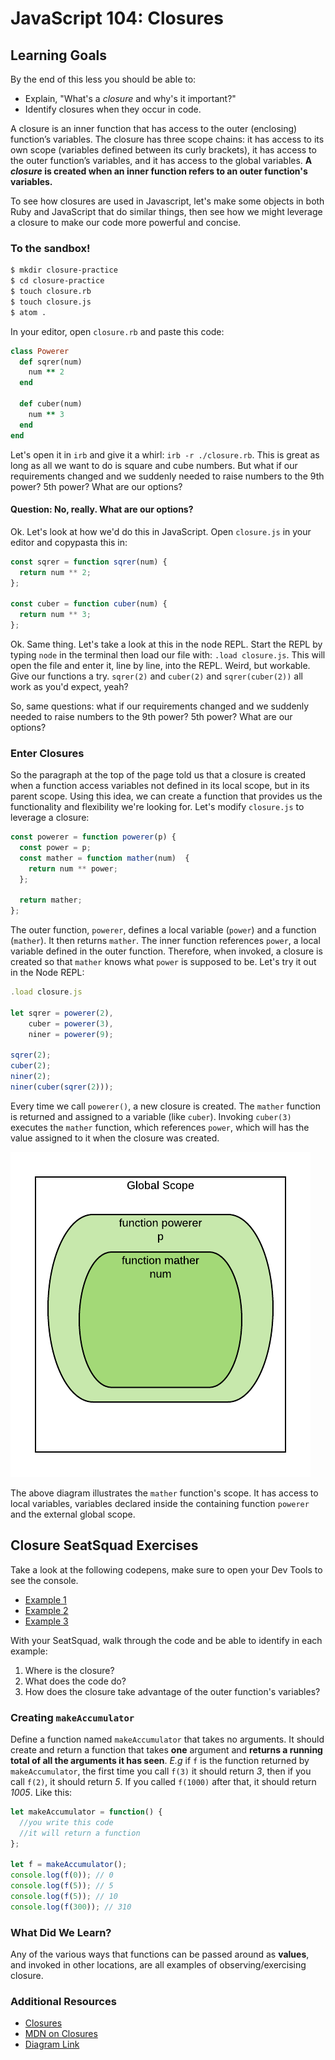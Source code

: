 # JavaScript 104: Closures

## Learning Goals
By the end of this less you should be able to:

- Explain, "What's a _closure_ and why's it important?"
- Identify closures when they occur in code.

A closure is an inner function that has access to the outer (enclosing) function’s variables. The closure has three scope chains: it has access to its own scope (variables defined between its curly brackets), it has access to the outer function’s variables, and it has access to the global variables. __A _closure_ is created when an inner function refers to an outer function's variables.__

To see how closures are used in Javascript, let's make some objects in both Ruby and JavaScript that do similar things, then see how we might leverage a closure to make our code more powerful and concise.

### To the sandbox!

```bash
$ mkdir closure-practice
$ cd closure-practice
$ touch closure.rb
$ touch closure.js
$ atom .
```

In your editor, open `closure.rb` and paste this code:

```ruby
class Powerer
  def sqrer(num)
    num ** 2
  end

  def cuber(num)
    num ** 3
  end
end
```

Let's open it in `irb` and give it a whirl: `irb -r ./closure.rb`. This is great as long as all we want to do is square and cube numbers. But what if our requirements changed and we suddenly needed to raise numbers to the 9th power? 5th power? What are our options?

#### Question: No, really. What are our options?

Ok. Let's look at how we'd do this in JavaScript. Open `closure.js` in your editor and copypasta this in:

```javascript
const sqrer = function sqrer(num) {
  return num ** 2;
};

const cuber = function cuber(num) {
  return num ** 3;
};
```

Ok. Same thing. Let's take a look at this in the node REPL. Start the REPL by typing `node` in the terminal then load our file with: `.load closure.js`. This will open the file and enter it, line by line, into the REPL. Weird, but workable. Give our functions a try. `sqrer(2)` and `cuber(2)` and `sqrer(cuber(2))` all work as you'd expect, yeah?

So, same questions: what if our requirements changed and we suddenly needed to raise numbers to the 9th power? 5th power? What are our options?

### Enter Closures
So the paragraph at the top of the page told us that a closure is created when a function access variables not defined in its local scope, but in its parent scope.  Using this idea, we can create a function that provides us the functionality and flexibility we're looking for. Let's modify `closure.js` to leverage a closure:

```javascript
const powerer = function powerer(p) {
  const power = p;
  const mather = function mather(num)  {
    return num ** power;
  };

  return mather;
};
```

The outer function, `powerer`, defines a local variable (`power`) and a function (`mather`). It then returns `mather`. The inner function references `power`, a local variable defined in the outer function. Therefore, when invoked, a closure is created so that `mather` knows what `power` is supposed to be. Let's try it out in the Node REPL:

```javascript
.load closure.js

let sqrer = powerer(2),
    cuber = powerer(3),
    niner = powerer(9);

sqrer(2);
cuber(2);
niner(2);
niner(cuber(sqrer(2)));
```

Every time we call `powerer()`, a new closure is created. The `mather` function is returned and assigned to a variable (like `cuber`). Invoking `cuber(3)` executes the `mather` function, which references `power`, which will has the value assigned to it when the closure was created.

![closure diagram](./images/closure-diagram.png)

The above diagram illustrates the `mather` function's scope.  It has access to local variables, variables declared inside the containing function `powerer` and the external global scope.

## Closure SeatSquad Exercises

Take a look at the following codepens, make sure to open your Dev Tools to see the console.

- [Example 1](https://codepen.io/adadev/pen/gXXadg?editors=0010)
- [Example 2](https://codepen.io/adadev/pen/gXXaQm?editors=0010)
- [Example 3](https://codepen.io/anon/pen/wjQyEy?editors=1010)

With your SeatSquad, walk through the code and be able to identify in each example:
1. Where is the closure?
2. What does the code do?
3. How does the closure take advantage of the outer function's variables?

### Creating `makeAccumulator`

Define a function named `makeAccumulator` that takes no arguments. It should create and return a function that takes __one__ argument and __returns a running total of all the arguments it has seen__. _E.g_ if `f` is the function returned by `makeAccumulator`, the first time you call `f(3)` it should return _3_, then if you call `f(2)`, it should return _5_. If you called `f(1000)` after that, it should return _1005_. Like this:

```javascript
let makeAccumulator = function() {
  //you write this code
  //it will return a function
};

let f = makeAccumulator();
console.log(f(0)); // 0
console.log(f(5)); // 5
console.log(f(5)); // 10
console.log(f(300)); // 310
```

### What Did We Learn?
Any of the various ways that functions can be passed around as __values__, and invoked in other locations, are all examples of observing/exercising closure.

### Additional Resources
- [Closures](http://javascriptissexy.com/understand-javascript-closures-with-ease/)
- [MDN on Closures](https://developer.mozilla.org/en-US/docs/Web/JavaScript/Closures)
- [Diagram Link](https://www.lucidchart.com/invitations/accept/21e6a308-154a-47ef-980b-99a1917ce6af)
